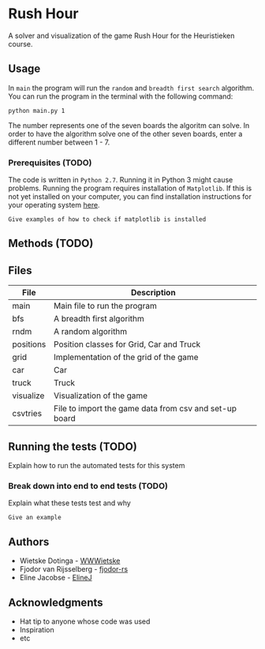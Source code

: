 # Rush Hour
A solver and visualization of the game Rush Hour for the Heuristieken course. 

## Usage

In `main` the program will run the `random` and `breadth first search` algorithm. You can run the program in the terminal with the following command: 

```
python main.py 1
```

The number represents one of the seven boards the algoritm can solve. In order to have the algorithm solve one of the other seven boards, enter a different number between 1 - 7.  


### Prerequisites (TODO)

The code is written in `Python 2.7`. Running it in Python 3 might cause problems. Running the program requires installation of `Matplotlib`. If this is not yet installed on your computer, you can find installation instructions for your operating system [here](http://matplotlib.org/users/installing.html).

```
Give examples of how to check if matplotlib is installed
```

## Methods (TODO)

## Files ##

File          | Description
------------- | -------------
main          | Main file to run the program
bfs           | A breadth first algorithm 
rndm          | A random algorithm
positions     | Position classes for Grid, Car and Truck
grid          | Implementation of the grid of the game
car           | Car 
truck         | Truck
visualize     | Visualization of the game
csvtries      | File to import the game data from csv and set-up board

## Running the tests (TODO)

Explain how to run the automated tests for this system

### Break down into end to end tests (TODO)

Explain what these tests test and why

```
Give an example
```

## Authors

* Wietske Dotinga - [WWWietske](https://github.com/WWWietske)
* Fjodor van Rijsselberg - [fjodor-rs](https://github.com/fjodor-rs)
* Eline Jacobse - [ElineJ](https://github.com/ElineJ)

## Acknowledgments

* Hat tip to anyone whose code was used
* Inspiration
* etc
